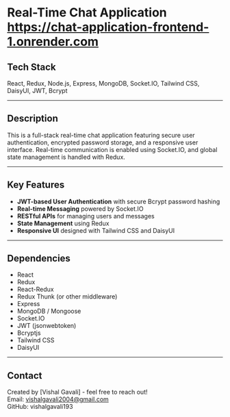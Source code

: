 # Real-Time Chat Application https://chat-application-frontend-1.onrender.com

## Tech Stack
React, Redux, Node.js, Express, MongoDB, Socket.IO, Tailwind CSS, DaisyUI, JWT, Bcrypt

---

## Description
This is a full-stack real-time chat application featuring secure user authentication, encrypted password storage, and a responsive user interface. Real-time communication is enabled using Socket.IO, and global state management is handled with Redux.

---

## Key Features

- **JWT-based User Authentication** with secure Bcrypt password hashing  
- **Real-time Messaging** powered by Socket.IO  
- **RESTful APIs** for managing users and messages  
- **State Management** using Redux  
- **Responsive UI** designed with Tailwind CSS and DaisyUI  

---
## Dependencies

- React  
- Redux  
- React-Redux  
- Redux Thunk (or other middleware)  
- Express  
- MongoDB / Mongoose  
- Socket.IO  
- JWT (jsonwebtoken)  
- Bcryptjs  
- Tailwind CSS  
- DaisyUI  

---

## Contact

Created by [Vishal Gavali] - feel free to reach out!  
Email: vishalgavali2004@gmail.com  
GitHub: vishalgavali193
